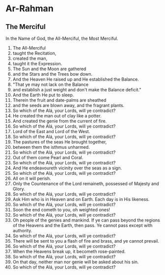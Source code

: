 # Ar-Rahman
## The Merciful

In the Name of God, the All-Merciful, the Most Merciful.

1. The All-Merciful
2. taught the Recitation,
3. created the man,
4. taught it the Expression.
5. The Sun and the Moon are gathered
6. and the Stars and the Trees bow down.
7. And the Heaven He raised up and He established the Balance.
8. "That ye may not lack on the Balance
9. and establish a just weight and don't make the Balance deficit."
10. And the Earth He put to sleep.
11. Therein the fruit and date-palms are sheathed
12. and the seeds are blown away, and the fragrant plants.
13. So which of the Alá, your Lords, will ye contradict?
14. He created the man out of clay like a potter.
15. And created the genie from the current of fire.
16. So which of the Alá, your Lords, will ye contradict?
17. Lord of the East and Lord of the West.
18. So which of the Alá, your Lords, will ye contradict?
19. The pastures of the seas He brought together,
20. between them the isthmus unharmed.
21. So which of the Alá, your Lords, will ye contradict?
22. Out of them come Pearl and Coral.
23. So which of the Alá, your Lords, will ye contradict?
24. And He endeavoureth vicinity over the seas as a sign.
25. So which of the Alá, your Lords, will ye contradict?
26. All on it will perish.
27. Only the Countenance of the Lord remaineth, possessed of Majesty and Glory.
28. So which of the Alá, your Lords, will ye contradict?
29. Ask Him who is in Heaven and on Earth. Each day is in His likeness.
30. So which of the Alá, your Lords, will ye contradict?
31. Soon the end cometh to you, oh weighted ones!
32. So which of the Alá, your Lords, will ye contradict?
33. Oh people of the genies and mankind. If ye can pass beyond the regions of the Heavens and the Earth, then pass. Ye cannot pass except with authority.
34. So which of the Alá, your Lords, will ye contradict?
35. There will be sent to you a flash of fire and brass, and ye cannot prevail.
36. So which of the Alá, your Lords, will ye contradict?
37. When the Heavens break up, it becometh rose-painted.
38. So which of the Alá, your Lords, will ye contradict?
39. On that day, neither man nor genie will be asked about his sin.
40. So which of the Alá, your Lords, will ye contradict?
